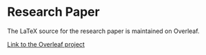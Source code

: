 # Research Paper

The LaTeX source for the research paper is maintained on Overleaf.

[Link to the Overleaf project](https://ru.overleaf.com/2844776562nrvbsrnmnzks#9a0753)
